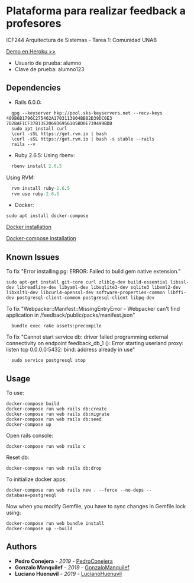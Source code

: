 # Plataforma para realizar feedback a profesores
ICF244 Arquitectura de Sistemas - Tarea 1: Comunidad UNAB

[Demo en Heroku >>](https://feedback-qa.herokuapp.com/)

* Usuario de prueba: alumno
* Clave de prueba: alumno123

## Dependencies
* Rails 6.0.0:
```Rails
  gpg --keyserver hkp://pool.sks-keyservers.net --recv-keys 409B6B1796C275462A1703113804BB82D39DC0E3 7D2BAF1CF37B13E2069D6956105BD0E739499BDB
  sudo apt install curl
  \curl -sSL https://get.rvm.io | bash
  \curl -sSL https://get.rvm.io | bash -s stable --rails
  rails --v
```

* Ruby 2.6.5:
Using rbenv:
```Ruby
  rbenv install 2.6.5
```
Using RVM:
```Ruby
  rvm install ruby-2.6.5
  rvm use ruby-2.6.5
```

* Docker:
```Docker
sudo apt install docker-compose
```
[Docker installation](https://docs.docker.com/install/)

[Docker-compose installation](https://docs.docker.com/compose/install/)

## Known Issues
To fix "Error installing pg: ERROR: Failed to build gem native extension."
```Fix
sudo apt-get install git-core curl zlib1g-dev build-essential libssl-dev libreadline-dev libyaml-dev libsqlite3-dev sqlite3 libxml2-dev libxslt1-dev libcurl4-openssl-dev software-properties-common libffi-dev postgresql-client-common postgresql-client libpq-dev
```

To fix "Webpacker::Manifest::MissingEntryError - Webpacker can't find application in /feedback/public/packs/manifest.json"
```Fix
  bundle exec rake assets:precompile
```

To fix "Cannot start service db: driver failed programming external connectivity on endpoint feedback_db_1 (): Error starting userland proxy: listen tcp 0.0.0.0:5432: bind: address already in use"
```Fix
  sudo service postgresql stop
```

## Usage
To use:
```Docker
docker-compose build
docker-compose run web rails db:create
docker-compose run web rails db:migrate
docker-compose run web rails db:seed
docker-compose up
```

Open rails console:
```Docker
docker-compose run web rails c
```

Reset db:
```Docker
docker-compose run web rails db:drop
```

To initialize docker apps:
```Docker
docker-compose run web rails new . --force --no-deps --database=postgresql
```

Now when you modify Gemfile, you have to sync changes in Gemfile.lock using:
```Docker
docker-compose run web bundle install
docker-compose up --build
```

## Authors
* **Pedro Conejera** - *2019* - [PedroConejera](https://github.com/PedroConejera)
* **Gonzalo Manquilef** - *2019* - [GonzaloManquilef](https://github.com/GonzaloManquilef)
* **Luciano Huenuvil** - *2019* - [LucianoHuenuvil](https://github.com/lucianohuenuvil)
